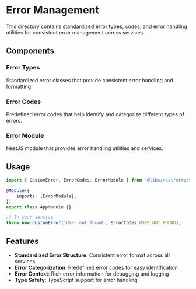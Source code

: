 # Error Management

This directory contains standardized error types, codes, and error handling utilities for consistent error management across services.

## Components

### Error Types

Standardized error classes that provide consistent error handling and formatting.

### Error Codes

Predefined error codes that help identify and categorize different types of errors.

### Error Module

NestJS module that provides error handling utilities and services.

## Usage

```typescript
import { CustomError, ErrorCodes, ErrorModule } from '@libs/nest/errors';

@Module({
	imports: [ErrorModule],
})
export class AppModule {}

// In your service
throw new CustomError('User not found', ErrorCodes.USER_NOT_FOUND);
```

## Features

- **Standardized Error Structure**: Consistent error format across all services
- **Error Categorization**: Predefined error codes for easy identification
- **Error Context**: Rich error information for debugging and logging
- **Type Safety**: TypeScript support for error handling
